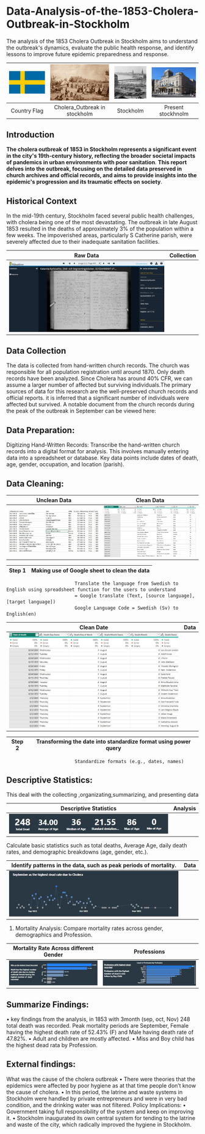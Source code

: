 # Data-Analysis-of-the-1853-Cholera-Outbreak-in-Stockholm
The analysis of the 1853 Cholera Outbreak in Stockholm aims to understand the outbreak's dynamics, evaluate the public health response, and identify lessons to improve future epidemic preparedness and response.
 
![](Flag_of_Sweden.svg.png)          |    ![](1_X9n4IjnYt6-hLc-ou3Kwjg.jpg)    |   ![](Stockholms_innerstad_-_KMB_-_16001000508344.jpg)   |    ![](Kungliga_Dramatiska_Teatern.jpg)  
:-----------------------------------:|:---------------------------------------:|:--------------------------------------------------------:|:--------------------------:
Country Flag                         |     Cholera_Outbreak in stockholm       |         Stockholm                                        |  Present stockhnolm 


## Introduction
**The cholera outbreak of 1853 in Stockholm represents a significant event in the city's 19th-century history, reflecting the broader societal impacts of pandemics in urban environments with poor sanitation**. **This report delves into the outbreak, focusing on the detailed data preserved in church archives and official records, and aims to provide insights into the epidemic's progression and its traumatic effects on society**.

## Historical Context
In the mid-19th century, Stockholm faced several public health challenges, with cholera being one of the most devastating. The outbreak in late August 1853 resulted in the deaths of approximately 3% of the population within a few weeks. The impoverished areas, particularly S
Catherine parish, were severely affected due to their inadequate sanitation facilities.


Raw Data                             |    Collection      
:-----------------------------------:|:---------------------------------------:
![](pic.JPG)                         |     

       

## Data Collection
The data is collected from hand-written church records. The church was responsible for all population registration until around 1870. Only death records have been analyzed. Since Cholera has around 40% CFR, we can assume a larger number of affected but surviving individuals.The primary sources of data for this research are the well-preserved church records and official reports. it is inferred that a significant number of individuals were affected but survived. A notable document from the church records during the peak of the outbreak in September can be viewed here:

## Data Preparation:
Digitizing Hand-Written Records:
Transcribe the hand-written church records into a digital format for analysis. This involves manually entering data into a spreadsheet or database.
Key data points include dates of death, age, gender, occupation, and location (parish).

## Data Cleaning:

Unclean Data                         |    Clean Data     
:-----------------------------------:|:---------------------------------------:
![](Uncleandata.JPG)                |    ![](clean1.JPG)       



Step 1                 |      Making use of Google sheet to clean the data
:---------------------:|:--------------------------------------------------------:
                             Translate the language from Swedish to English using spreadsheet function for the users to understand 
                             = Google translate (Text, [source language], [target language]) 
                             Google Language Code = Swedish (Sv) to English(en)   


Clean Date                           |    Data     
:-----------------------------------:|:---------------------------------------:
![](cleandatename.JPG)               |          

Step 2                 |     Transforming the date into standardize format using power query
:---------------------:|:--------------------------------------------------------:
                             Standardize formats (e.g., dates, names)



## Descriptive Statistics: 
This deal with the collecting ,organizating,summarizing, and presenting data

Descriptive Statistics               |    Analysis   
:-----------------------------------:|:---------------------------------------:
![](statistic.JPG)                   |          


Calculate basic statistics such as total deaths, Average Age, daily death rates, and demographic breakdowns (age, gender, etc.).

Identify patterns in the data, such as peak periods of mortality.                      |    Data     
:-----------------------------------:|:---------------------------------------:
![](sprff.JPG)                       |          


1. Mortality Analysis:
Compare mortality rates across gender, demographics and Profession.

Mortality Rate Across different Gender    |   Professions    
:----------------------------------------:|:---------------------------------------:
![](motalityrate.JPG)                    |   ![](esa.JPG)        




## Summarize Findings:
•	key findings from the analysis, in 1853 with 3month (sep, oct, Nov) 248 total death was recorded.  Peak mortality periods are September, Female having the highest death rate of 52.43% (F) and Male having death rate of 47.82%.
•	Adult and children are mostly affected.
•	Miss and Boy child has the highest dead rata by Profession.

## External findings:
What was the cause of the cholera outbreak
•	There were theories that the epidemics were affected by poor hygiene as at that time people don’t know the cause of cholera.
•	In this period, the latrine and waste systems in Stockholm were handled by private entrepreneurs and were in very bad condition, and the drinking water was not filtered.
Policy Implications:
•	Government taking full responsibility of the system and keep on improving it.
•	Stockholm inaugurated its own central system for tending to the latrine and waste of the city, which radically improved the hygiene in Stockholm.

